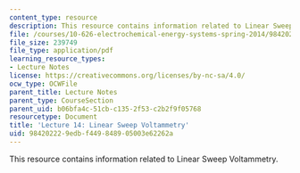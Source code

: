 ```yaml
---
content_type: resource
description: This resource contains information related to Linear Sweep Voltammetry.
file: /courses/10-626-electrochemical-energy-systems-spring-2014/984202229edbf449848905003e62262a_MIT10_626_S14_Lec14_HW6.pdf
file_size: 239749
file_type: application/pdf
learning_resource_types:
- Lecture Notes
license: https://creativecommons.org/licenses/by-nc-sa/4.0/
ocw_type: OCWFile
parent_title: Lecture Notes
parent_type: CourseSection
parent_uid: b06bfa4c-51cb-c135-2f53-c2b2f9f05768
resourcetype: Document
title: 'Lecture 14: Linear Sweep Voltammetry'
uid: 98420222-9edb-f449-8489-05003e62262a
---
```

This resource contains information related to Linear Sweep Voltammetry.
